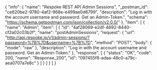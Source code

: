 {
  "info": {
    "name": "Respoke REST API Admin Sessions",
    "_postman_id": "ce620be2-9780-4af2-968e-e499ae0d6799",
    "description": "Log in with the account username and password. Get an Admin-Token.",
    "schema": "https://schema.getpostman.com/json/collection/v2.0.0/"
  },
  "item": [
    {
      "name": "Admin",
      "item": [
        {
          "id": "4af28069-e2df-4692-8440-cf2a02c03b2f",
          "name": "postAdminSessions",
          "request": {
            "url": "http://api.respoke.io/v1/admin-sessions/?password=%7B%7D&username=%7B%7D",
            "method": "POST",
            "body": {
              "mode": "raw"
            },
            "description": "Log in with the account username and password. Get an Admin-Token."
          },
          "response": [
            {
              "status": "OK",
              "code": 200,
              "name": "Response_200",
              "id": "097455f8-adaa-48c0-a79c-aea0707a7e8c"
            }
          ]
        }
      ]
    }
  ]
}